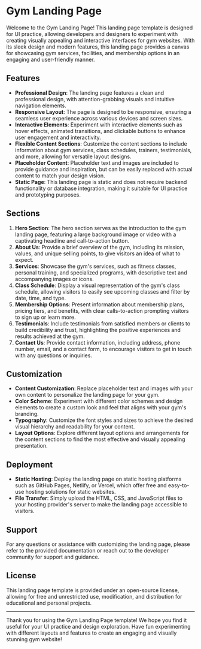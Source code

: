 # Gym Landing Page

Welcome to the Gym Landing Page! This landing page template is designed for UI practice, allowing developers and designers to experiment with creating visually appealing and interactive interfaces for gym websites. With its sleek design and modern features, this landing page provides a canvas for showcasing gym services, facilities, and membership options in an engaging and user-friendly manner.

## Features

- **Professional Design**: The landing page features a clean and professional design, with attention-grabbing visuals and intuitive navigation elements.
- **Responsive Layout**: The page is designed to be responsive, ensuring a seamless user experience across various devices and screen sizes.
- **Interactive Elements**: Experiment with interactive elements such as hover effects, animated transitions, and clickable buttons to enhance user engagement and interactivity.
- **Flexible Content Sections**: Customize the content sections to include information about gym services, class schedules, trainers, testimonials, and more, allowing for versatile layout designs.
- **Placeholder Content**: Placeholder text and images are included to provide guidance and inspiration, but can be easily replaced with actual content to match your design vision.
- **Static Page**: This landing page is static and does not require backend functionality or database integration, making it suitable for UI practice and prototyping purposes.

## Sections

1. **Hero Section**: The hero section serves as the introduction to the gym landing page, featuring a large background image or video with a captivating headline and call-to-action button.
2. **About Us**: Provide a brief overview of the gym, including its mission, values, and unique selling points, to give visitors an idea of what to expect.
3. **Services**: Showcase the gym's services, such as fitness classes, personal training, and specialized programs, with descriptive text and accompanying images or icons.
4. **Class Schedule**: Display a visual representation of the gym's class schedule, allowing visitors to easily see upcoming classes and filter by date, time, and type.
5. **Membership Options**: Present information about membership plans, pricing tiers, and benefits, with clear calls-to-action prompting visitors to sign up or learn more.
6. **Testimonials**: Include testimonials from satisfied members or clients to build credibility and trust, highlighting the positive experiences and results achieved at the gym.
7. **Contact Us**: Provide contact information, including address, phone number, email, and a contact form, to encourage visitors to get in touch with any questions or inquiries.

## Customization

- **Content Customization**: Replace placeholder text and images with your own content to personalize the landing page for your gym.
- **Color Scheme**: Experiment with different color schemes and design elements to create a custom look and feel that aligns with your gym's branding.
- **Typography**: Customize the font styles and sizes to achieve the desired visual hierarchy and readability for your content.
- **Layout Options**: Explore different layout options and arrangements for the content sections to find the most effective and visually appealing presentation.

## Deployment

- **Static Hosting**: Deploy the landing page on static hosting platforms such as GitHub Pages, Netlify, or Vercel, which offer free and easy-to-use hosting solutions for static websites.
- **File Transfer**: Simply upload the HTML, CSS, and JavaScript files to your hosting provider's server to make the landing page accessible to visitors.

## Support

For any questions or assistance with customizing the landing page, please refer to the provided documentation or reach out to the developer community for support and guidance.

## License

This landing page template is provided under an open-source license, allowing for free and unrestricted use, modification, and distribution for educational and personal projects.

---

Thank you for using the Gym Landing Page template! We hope you find it useful for your UI practice and design exploration. Have fun experimenting with different layouts and features to create an engaging and visually stunning gym website!
